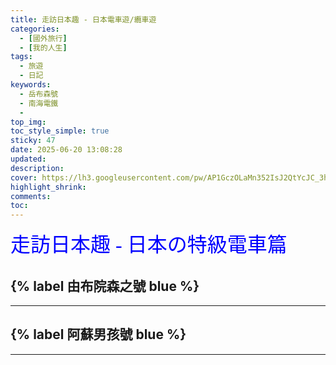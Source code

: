 ```yaml
---
title: 走訪日本趣 - 日本電車遊/纜車遊
categories:
  - [國外旅行]
  - [我的人生]
tags:
  - 旅遊
  - 日記
keywords:
  - 岳布森號
  - 南海電鐵
  -
top_img:
toc_style_simple: true
sticky: 47
date: 2025-06-20 13:08:28
updated:
description:
cover: https://lh3.googleusercontent.com/pw/AP1GczOLaMn352IsJ2QtYcJC_3hAQn6UDyK0qyo5NqHbQtDE0wBVAkykoS7SCcZIemaqWn9465pUElIMAnrdDtl0uXAkM0FEJEd33_ZXCPNapUYNJN4XpNtE2U2rq1-fdBbMPL5Cn47uQVF7WPPlzmgTE0JV=w1921-h769
highlight_shrink:
comments:
toc:
---
```


<font face="標楷體" color="blue" size="6px">走訪日本趣 - 日本の特級電車篇</font>

## {% label 由布院森之號 blue %}

---

## {% label 阿蘇男孩號 blue %}

---
